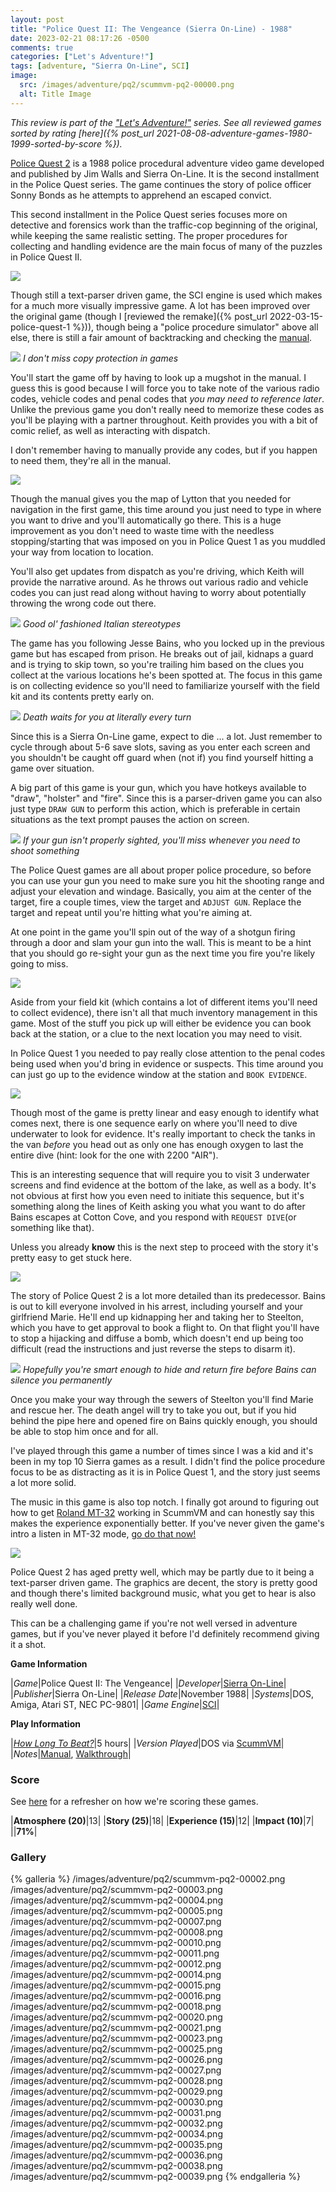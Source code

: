 ```yaml
---
layout: post
title: "Police Quest II: The Vengeance (Sierra On-Line) - 1988"
date: 2023-02-21 08:17:26 -0500
comments: true
categories: ["Let's Adventure!"]
tags: [adventure, "Sierra On-Line", SCI]
image:
  src: /images/adventure/pq2/scummvm-pq2-00000.png
  alt: Title Image
---
```

_This review is part of the ["Let's Adventure!"](https://www.alexbevi.com/categories/let-s-adventure/) series. See all reviewed games sorted by rating [here]({% post_url 2021-08-08-adventure-games-1980-1999-sorted-by-score %})._

[Police Quest 2](https://en.wikipedia.org/wiki/Police_Quest_II:_The_Vengeance) is a 1988 police procedural adventure video game developed and published by Jim Walls and Sierra On-Line. It is the second installment in the Police Quest series. The game continues the story of police officer Sonny Bonds as he attempts to apprehend an escaped convict.

This second installment in the Police Quest series focuses more on detective and forensics work than the traffic-cop beginning of the original, while keeping the same realistic setting. The proper procedures for collecting and handling evidence are the main focus of many of the puzzles in Police Quest II.

![](/images/adventure/pq2/scummvm-pq2-00019.png)

Though still a text-parser driven game, the SCI engine is used which makes for a much more visually impressive game. A lot has been improved over the original game (though I [reviewed the remake]({% post_url 2022-03-15-police-quest-1 %})), though being a "police procedure simulator" above all else, there is still a fair amount of backtracking and checking the [manual](https://www.mocagh.org/sierra/pq2-manual.pdf).

![](/images/adventure/pq2/scummvm-pq2-00001.png)
_I don't miss copy protection in games_

You'll start the game off by having to look up a mugshot in the manual. I guess this is good because I will force you to take note of the various radio codes, vehicle codes and penal codes that _you may need to reference later_. Unlike the previous game you don't really need to memorize these codes as you'll be playing with a partner throughout. Keith provides you with a bit of comic relief, as well as interacting with dispatch.

I don't remember having to manually provide any codes, but if you happen to need them, they're all in the manual.

![](/images/adventure/pq2/scummvm-pq2-00009.png)

Though the manual gives you the map of Lytton that you needed for navigation in the first game, this time around you just need to type in where you want to drive and you'll automatically go there. This is a huge improvement as you don't need to waste time with the needless stopping/starting that was imposed on you in Police Quest 1 as you muddled your way from location to location.

You'll also get updates from dispatch as you're driving, which Keith will provide the narrative around. As he throws out various radio and vehicle codes you can just read along without having to worry about potentially throwing the wrong code out there.

![](/images/adventure/pq2/scummvm-pq2-00017.png)
_Good ol' fashioned Italian stereotypes_

The game has you following Jesse Bains, who you locked up in the previous game but has escaped from prison. He breaks out of jail, kidnaps a guard and is trying to skip town, so you're trailing him based on the clues you collect at the various locations he's been spotted at. The focus in this game is on collecting evidence so you'll need to familiarize yourself with the field kit and its contents pretty early on.

![](/images/adventure/pq2/scummvm-pq2-00024.png)
_Death waits for you at literally every turn_

Since this is a Sierra On-Line game, expect to die ... a lot. Just remember to cycle through about 5-6 save slots, saving as you enter each screen and you shouldn't be caught off guard when (not if) you find yourself hitting a game over situation.

A big part of this game is your gun, which you have hotkeys available to "draw", "holster" and "fire". Since this is a parser-driven game you can also just type `DRAW GUN` to perform this action, which is preferable in certain situations as the text prompt pauses the action on screen.

![](/images/adventure/pq2/scummvm-pq2-00006.png)
_If your gun isn't properly sighted, you'll miss whenever you need to shoot something_

The Police Quest games are all about proper police procedure, so before you can use your gun you need to make sure you hit the shooting range and adjust your elevation and windage. Basically, you aim at the center of the target, fire a couple times, view the target and `ADJUST GUN`. Replace the target and repeat until you're hitting what you're aiming at.

At one point in the game you'll spin out of the way of a shotgun firing through a door and slam your gun into the wall. This is meant to be a hint that you should go re-sight your gun as the next time you fire you're likely going to miss.

![](/images/adventure/pq2/scummvm-pq2-00013.png)

Aside from your field kit (which contains a lot of different items you'll need to collect evidence), there isn't all that much inventory management in this game. Most of the stuff you pick up will either be evidence you can book back at the station, or a clue to the next location you may need to visit.

In Police Quest 1 you needed to pay really close attention to the penal codes being used when you'd bring in evidence or suspects. This time around you can just go up to the evidence window at the station and `BOOK EVIDENCE`.

![](/images/adventure/pq2/scummvm-pq2-00022.png)

Though most of the game is pretty linear and easy enough to identify what comes next, there is one sequence early on where you'll need to dive underwater to look for evidence. It's really important to check the tanks in the van _before_ you head out as only one has enough oxygen to last the entire dive (hint: look for the one with 2200 "AIR").

This is an interesting sequence that will require you to visit 3 underwater screens and find evidence at the bottom of the lake, as well as a body. It's not obvious at first how you even need to initiate this sequence, but it's something along the lines of Keith asking you what you want to do after Bains escapes at Cotton Cove, and you respond with `REQUEST DIVE`(or something like that).

Unless you already **know** this is the next step to proceed with the story it's pretty easy to get stuck here.

![](/images/adventure/pq2/scummvm-pq2-00033.png)

The story of Police Quest 2 is a lot more detailed than its predecessor. Bains is out to kill everyone involved in his arrest, including yourself and your girlfriend Marie. He'll end up kidnapping her and taking her to Steelton, which you have to get approval to book a flight to. On that flight you'll have to stop a hijacking and diffuse a bomb, which doesn't end up being too difficult (read the instructions and just reverse the steps to disarm it).

![](/images/adventure/pq2/scummvm-pq2-00037.png)
_Hopefully you're smart enough to hide and return fire before Bains can silence you permanently_

Once you make your way through the sewers of Steelton you'll find Marie and rescue her. The death angel will try to take you out, but if you hid behind the pipe here and opened fire on Bains quickly enough, you should be able to stop him once and for all.

I've played through this game a number of times since I was a kid and it's been in my top 10 Sierra games as a result. I didn't find the police procedure focus to be as distracting as it is in Police Quest 1, and the story just seems a lot more solid.

The music in this game is also top notch. I finally got around to figuring out how to get [Roland MT-32](https://en.wikipedia.org/wiki/Roland_MT-32) working in ScummVM and can honestly say this makes the experience exponentially better. If you've never given the game's intro a listen in MT-32 mode, [go do that now!](https://www.youtube.com/watch?v=7FNp7PUMD6w)

![](/images/adventure/pq2/scummvm-pq2-00040.png)

Police Quest 2 has aged pretty well, which may be partly due to it being a text-parser driven game. The graphics are decent, the story is pretty good and though there's limited background music, what you get to hear is also really well done.

This can be a challenging game if you're not well versed in adventure games, but if you've never played it before I'd definitely recommend giving it a shot.

**Game Information**

|*Game*|Police Quest II: The Vengeance|
|*Developer*|[Sierra On-Line](https://en.wikipedia.org/wiki/Sierra_Entertainment)|
|*Publisher*|Sierra On-Line|
|*Release Date*|November 1988|
|*Systems*|DOS, Amiga, Atari ST, NEC PC-9801|
|*Game Engine*|[SCI](https://wiki.scummvm.org/index.php/SCI)|

**Play Information**

|*[How Long To Beat?](https://howlongtobeat.com/game/7194)*|5 hours|
|*Version Played*|DOS via [ScummVM](https://www.scummvm.org/)|
|*Notes*|[Manual](https://www.mocagh.org/sierra/pq2-manual.pdf), [Walkthrough](http://gamerwalkthroughs.com/police-quest-2/)|

### Score

See [here](https://www.alexbevi.com/blog/2021/07/28/adventure-games-1980-1999/#scoring) for a refresher on how we're scoring these games.

|**Atmosphere (20)**|13|
|**Story (25)**|18|
|**Experience (15)**|12|
|**Impact (10)**|7|
||**71%**|

### Gallery

{% galleria %}
/images/adventure/pq2/scummvm-pq2-00002.png
/images/adventure/pq2/scummvm-pq2-00003.png
/images/adventure/pq2/scummvm-pq2-00004.png
/images/adventure/pq2/scummvm-pq2-00005.png
/images/adventure/pq2/scummvm-pq2-00007.png
/images/adventure/pq2/scummvm-pq2-00008.png
/images/adventure/pq2/scummvm-pq2-00010.png
/images/adventure/pq2/scummvm-pq2-00011.png
/images/adventure/pq2/scummvm-pq2-00012.png
/images/adventure/pq2/scummvm-pq2-00014.png
/images/adventure/pq2/scummvm-pq2-00015.png
/images/adventure/pq2/scummvm-pq2-00016.png
/images/adventure/pq2/scummvm-pq2-00018.png
/images/adventure/pq2/scummvm-pq2-00020.png
/images/adventure/pq2/scummvm-pq2-00021.png
/images/adventure/pq2/scummvm-pq2-00023.png
/images/adventure/pq2/scummvm-pq2-00025.png
/images/adventure/pq2/scummvm-pq2-00026.png
/images/adventure/pq2/scummvm-pq2-00027.png
/images/adventure/pq2/scummvm-pq2-00028.png
/images/adventure/pq2/scummvm-pq2-00029.png
/images/adventure/pq2/scummvm-pq2-00030.png
/images/adventure/pq2/scummvm-pq2-00031.png
/images/adventure/pq2/scummvm-pq2-00032.png
/images/adventure/pq2/scummvm-pq2-00034.png
/images/adventure/pq2/scummvm-pq2-00035.png
/images/adventure/pq2/scummvm-pq2-00036.png
/images/adventure/pq2/scummvm-pq2-00038.png
/images/adventure/pq2/scummvm-pq2-00039.png
{% endgalleria %}
